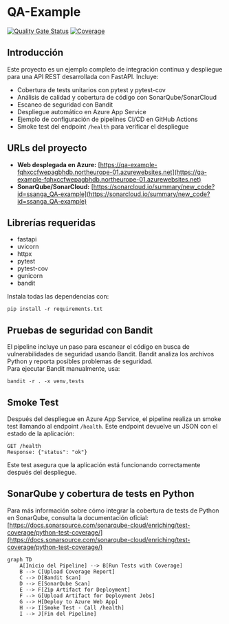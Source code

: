 # QA-Example

[![Quality Gate Status](https://sonarcloud.io/api/project_badges/measure?project=ssanga_QA-example&metric=alert_status)](https://sonarcloud.io/summary/new_code?id=ssanga_QA-example)
[![Coverage](https://sonarcloud.io/api/project_badges/measure?project=ssanga_QA-example&metric=coverage)](https://sonarcloud.io/summary/new_code?id=ssanga_QA-example)

## Introducción

Este proyecto es un ejemplo completo de integración continua y despliegue para una API REST desarrollada con FastAPI. Incluye:
- Cobertura de tests unitarios con pytest y pytest-cov
- Análisis de calidad y cobertura de código con SonarQube/SonarCloud
- Escaneo de seguridad con Bandit
- Despliegue automático en Azure App Service
- Ejemplo de configuración de pipelines CI/CD en GitHub Actions
- Smoke test del endpoint `/health` para verificar el despliegue

## URLs del proyecto

- **Web desplegada en Azure:** [https://qa-example-fqhxccfwepagbhdb.northeurope-01.azurewebsites.net](https://qa-example-fqhxccfwepagbhdb.northeurope-01.azurewebsites.net)
- **SonarQube/SonarCloud:** [https://sonarcloud.io/summary/new_code?id=ssanga_QA-example](https://sonarcloud.io/summary/new_code?id=ssanga_QA-example)

## Librerías requeridas

- fastapi
- uvicorn
- httpx
- pytest
- pytest-cov
- gunicorn
- bandit

Instala todas las dependencias con:

```
pip install -r requirements.txt
```

## Pruebas de seguridad con Bandit

El pipeline incluye un paso para escanear el código en busca de vulnerabilidades de seguridad usando Bandit. Bandit analiza los archivos Python y reporta posibles problemas de seguridad.  
Para ejecutar Bandit manualmente, usa:

```
bandit -r . -x venv,tests
```

## Smoke Test

Después del despliegue en Azure App Service, el pipeline realiza un smoke test llamando al endpoint `/health`. Este endpoint devuelve un JSON con el estado de la aplicación:

```
GET /health
Response: {"status": "ok"}
```

Este test asegura que la aplicación está funcionando correctamente después del despliegue.

## SonarQube y cobertura de tests en Python

Para más información sobre cómo integrar la cobertura de tests de Python en SonarQube, consulta la documentación oficial:  
[https://docs.sonarsource.com/sonarqube-cloud/enriching/test-coverage/python-test-coverage/](https://docs.sonarsource.com/sonarqube-cloud/enriching/test-coverage/python-test-coverage/)

```mermaid
graph TD
    A[Inicio del Pipeline] --> B[Run Tests with Coverage]
    B --> C[Upload Coverage Report]
    C --> D[Bandit Scan]
    D --> E[SonarQube Scan]
    E --> F[Zip Artifact for Deployment]
    F --> G[Upload Artifact for Deployment Jobs]
    G --> H[Deploy to Azure Web App]
    H --> I[Smoke Test - Call /health]
    I --> J[Fin del Pipeline]
```


